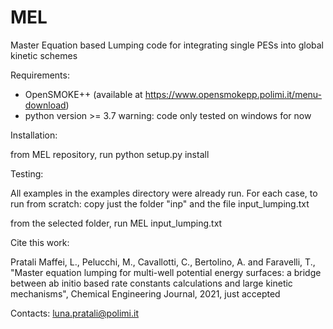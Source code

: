 # MEL
Master Equation based Lumping code for integrating single PESs into global kinetic schemes

Requirements:

- OpenSMOKE++ (available at https://www.opensmokepp.polimi.it/menu-download)
- python version >= 3.7 
 warning: code only tested on windows for now

Installation: 

from MEL repository, run
python setup.py install

Testing:

All examples in the examples directory were already run. 
For each case, to run from scratch:
copy just the folder "inp" and the file input_lumping.txt

from the selected folder, run
MEL input_lumping.txt

Cite this work:

Pratali Maffei, L., Pelucchi, M., Cavallotti, C., Bertolino, A. and Faravelli, T., "Master equation lumping for multi-well potential energy surfaces: a bridge between ab initio based rate constants calculations and large kinetic mechanisms", Chemical Engineering Journal, 2021, just accepted


Contacts:
luna.pratali@polimi.it
